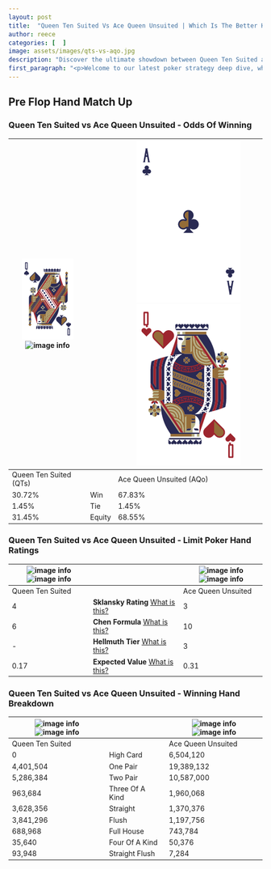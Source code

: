 ```yaml
---
layout: post
title:  "Queen Ten Suited Vs Ace Queen Unsuited | Which Is The Better Hand In Poker? A Complete Guide"
author: reece
categories: [  ]
image: assets/images/qts-vs-aqo.jpg
description: "Discover the ultimate showdown between Queen Ten Suited and Ace Queen Unsuited in poker! Uncover the odds, strategies, and scenarios where one hand triumphs over the other. Get ready to up your poker game with this thrilling analysis."
first_paragraph: "<p>Welcome to our latest poker strategy deep dive, where we're pitting two distinct hands against each other in a high-stakes showdown: Queen Ten Suited vs Ace Queen Unsuited.</p><p>In the dynamic world of poker, every decision counts, and knowing which hand holds the upper hand is key to your success at the table.</p><p>In this article, we'll dissect these two hands, explore the scenarios where one dominates the other, and equip you with the knowledge to make strategic choices that can tip the odds in your favor.</p><p>Get ready to unravel the intriguing dynamics of these poker hands and elevate your game to new heights.</p>"
---
```




[comment]: # (sp0)

## Pre Flop Hand Match Up

<div class="table hand-ratings" markdown="1"> 



### Queen Ten Suited vs Ace Queen Unsuited - Odds Of Winning


    
| ![image info](assets/images/hand1/Q.png) ![image info](assets/images/hand1/ts.png) |  | ![image info](assets/images/hand2/A.png) ![image info](assets/images/hand2/qo.png) |
| -------- | -------- | -------- |
| Queen Ten Suited (QTs) |  | Ace Queen Unsuited (AQo) |
| 30.72% | Win | 67.83% |
| 1.45% | Tie | 1.45% |
| 31.45% | Equity | 68.55% |




[comment]: # (sp1)



### Queen Ten Suited vs Ace Queen Unsuited - Limit Poker Hand Ratings


    
| ![image info](https://www.riverpairs.com/assets/images/hand1/Q.png) ![image info](https://www.riverpairs.com/assets/images/hand1/ts.png) |  | ![image info](https://www.riverpairs.com/assets/images/hand2/A.png) ![image info](https://www.riverpairs.com/assets/images/hand2/qo.png) |
| -------- | -------- | -------- |
| Queen Ten Suited |  | Ace Queen Unsuited |
| 4 | **Sklansky Rating** [What is this?](/sklansky-rating-explained) | 3 |
| 6 | **Chen Formula** [What is this?](/chen-formula-explained) | 10 |
| - | **Hellmuth Tier** [What is this?](/Hellmuth-tier-explained) | 3 |
| 0.17 | **Expected Value** [What is this?](/expected-value-explained) | 0.31 |




[comment]: # (sp2)



### Queen Ten Suited vs Ace Queen Unsuited - Winning Hand Breakdown


    
| ![image info](https://www.riverpairs.com/assets/images/hand1/Q.png) ![image info](https://www.riverpairs.com/assets/images/hand1/ts.png) |  | ![image info](https://www.riverpairs.com/assets/images/hand2/A.png) ![image info](https://www.riverpairs.com/assets/images/hand2/qo.png) |
| -------- | -------- | -------- |
| Queen Ten Suited |  | Ace Queen Unsuited |
| 0 | High Card | 6,504,120 |
| 4,401,504 | One Pair | 19,389,132 |
| 5,286,384 | Two Pair | 10,587,000 |
| 963,684 | Three Of A Kind | 1,960,068 |
| 3,628,356 | Straight | 1,370,376 |
| 3,841,296 | Flush | 1,197,756 |
| 688,968 | Full House | 743,784 |
| 35,640 | Four Of A Kind | 50,376 |
| 93,948 | Straight Flush | 7,284 |




[comment]: # (sp3)



</div>

[comment]: # (sp4)



[comment]: # (sp5)

